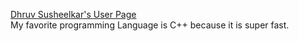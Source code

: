 [Dhruv Susheelkar's User Page](https://3dsa.github.io/CSE110_Lab1/#projects)  
My favorite programming Language is C++ because it is super fast.  
